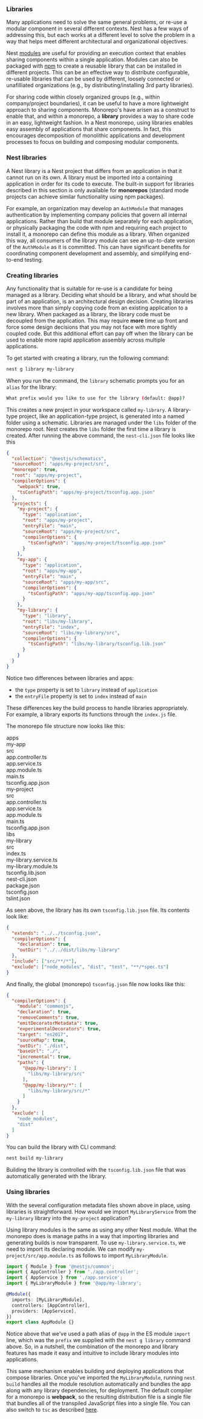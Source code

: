 ### Libraries

Many applications need to solve the same general problems, or re-use a modular component in several different contexts.  Nest has a few ways of addressing this, but each works at a different level to solve the problem in a way that helps meet different architectural and organizational objectives.

Nest [modules](/modules) are useful for providing an execution context that enables sharing components within a single application.  Modules can also be packaged with [npm](https://npmjs.com) to create a reusable library that can be installed in different projects.  This can be an effective way to distribute configurable, re-usable libraries that can be used by different, loosely connected or unafilliated organizations (e.g., by distributing/installing 3rd party libraries).

For sharing code within closely organized groups (e.g., within company/project boundaries), it can be useful to have a more lightweight approach to sharing components.  Monorepo's have arisen as a construct to enable that, and within a monorepo, a **library** provides a way to share code in an easy, lightweight fashion.  In a Nest monorepo, using libraries enables easy assembly of applications that share components.  In fact, this encourages decomposition of monolithic applications and development processes to focus on building and composing modular components.

### Nest libraries

A Nest library is a Nest project that differs from an application in that it cannot run on its own. A library must be imported into a containing application in order for its code to execute.  The built-in support for libraries described in this section is only available for **monorepos** (standard mode projects can achieve similar functionality using npm packages).

For example, an organization may develop an `AuthModule` that manages authentication by implementing company policies that govern all internal applications.  Rather than build that module separately for each application, or physically packaging the code with npm and requiring each project to install it, a monorepo can define this module as a library.  When organized this way, all consumers of the library module can see an up-to-date version of the `AuthModule` as it is committed.  This can have significant benefits for coordinating component development and assembly, and simplifying end-to-end testing.

### Creating libraries

Any functionality that is suitable for re-use is a candidate for being managed as a library.  Deciding what should be a library, and what should be part of an application, is an architectural design decision.  Creating libraries involves more than simply copying code from an existing application to a new library.  When packaged as a library, the library code must be decoupled from the application.  This may require **more** time up front and force some design decisions that you may not face with more tightly coupled code.  But this additional effort can pay off when the library can be used to enable more rapid application assembly across multiple applications.

To get started with creating a library, run the following command:

```bash
nest g library my-library
```

When you run the command, the `library` schematic prompts you for an `alias` for the library:
```bash
What prefix would you like to use for the library (default: @app)?
```

This creates a new project in your workspace called `my-library`.  A library-type project, like an application-type project, is generated into a named folder using a schematic.  Libraries are managed under the `libs` folder of the monorepo root.  Nest creates the `libs` folder the first time a library is created.  After running the above command, the `nest-cli.json` file looks like this

```json
{
  "collection": "@nestjs/schematics",
  "sourceRoot": "apps/my-project/src",
  "monorepo": true,
  "root": "apps/my-project",
  "compilerOptions": {
    "webpack": true,
    "tsConfigPath": "apps/my-project/tsconfig.app.json"
  },
  "projects": {
    "my-project": {
      "type": "application",
      "root": "apps/my-project",
      "entryFile": "main",
      "sourceRoot": "apps/my-project/src",
      "compilerOptions": {
        "tsConfigPath": "apps/my-project/tsconfig.app.json"
      }
    },
    "my-app": {
      "type": "application",
      "root": "apps/my-app",
      "entryFile": "main",
      "sourceRoot": "apps/my-app/src",
      "compilerOptions": {
        "tsConfigPath": "apps/my-app/tsconfig.app.json"
      }
    },
    "my-library": {
      "type": "library",
      "root": "libs/my-library",
      "entryFile": "index",
      "sourceRoot": "libs/my-library/src",
      "compilerOptions": {
        "tsConfigPath": "libs/my-library/tsconfig.lib.json"
      }
    }
  }
}
```

Notice two differences between libraries and apps:
- the `type` property is set to `library` instead of `application`
- the `entryFile` property is set to `index` instead of `main`

These differences key the build process to handle libraries appropriately.  For example, a library exports its functions through the `index.js` file.

The monorepo file structure now looks like this:

<div class="file-tree">
  <div class="item">apps</div>
    <div class="children">
      <div class="item">my-app</div>
      <div class="children">
        <div class="item">src</div>
        <div class="children">
          <div class="item">app.controller.ts</div>
          <div class="item">app.service.ts</div>
          <div class="item">app.module.ts</div>
          <div class="item">main.ts</div>
        </div>
        <div class="item">tsconfig.app.json</div>
      </div>
      <div class="item">my-project</div>
      <div class="children">
        <div class="item">src</div>
        <div class="children">
          <div class="item">app.controller.ts</div>
          <div class="item">app.service.ts</div>
          <div class="item">app.module.ts</div>
          <div class="item">main.ts</div>
        </div>
        <div class="item">tsconfig.app.json</div>
      </div>
    </div>
  <div class="item">libs</div>
    <div class="children">
      <div class="item">my-library</div>
      <div class="children">
        <div class="item">src</div>
        <div class="children">
          <div class="item">index.ts</div>
          <div class="item">my-library.service.ts</div>
          <div class="item">my-library.module.ts</div>
        </div>
        <div class="item">tsconfig.lib.json</div>
      </div>
    </div>
  <div class="item">nest-cli.json</div>
  <div class="item">package.json</div>
  <div class="item">tsconfig.json</div>
  <div class="item">tslint.json</div>
</div>

As seen above, the library has its own `tsconfig.lib.json` file.  Its contents look like:

```json
{
  "extends": "../../tsconfig.json",
  "compilerOptions": {
    "declaration": true,
    "outDir": "../../dist/libs/my-library"
  },
  "include": ["src/**/*"],
  "exclude": ["node_modules", "dist", "test", "**/*spec.ts"]
}
```

And finally, the global (monorepo) `tsconfig.json` file now looks like this:

```json
{
  "compilerOptions": {
    "module": "commonjs",
    "declaration": true,
    "removeComments": true,
    "emitDecoratorMetadata": true,
    "experimentalDecorators": true,
    "target": "es2017",
    "sourceMap": true,
    "outDir": "./dist",
    "baseUrl": "./",
    "incremental": true,
    "paths": {
      "@app/my-library": [
        "libs/my-library/src"
      ],
      "@app/my-library/*": [
        "libs/my-library/src/*"
      ]
    }
  },
  "exclude": [
    "node_modules",
    "dist"
  ]
}
```

You can build the library with CLI command:

```bash
nest build my-library
```

Building the library is controlled with the `tsconfig.lib.json` file that was automatically generated with the library.

### Using libraries

With the several configuration metadata files shown above in place, using libraries is straightforward.  How would we import `MyLibraryService` from the `my-library` library into the `my-project` application?

Using library modules is the same as using any other Nest module.  What the monorepo does is manage paths in a way that importing libraries and generating builds is now transparent.  To use `my-library.service.ts`, we need to import its declaring module.  We can modify `my-project/src/app.module.ts` as follows to import `MyLibraryModule`.

```typescript
import { Module } from '@nestjs/common';
import { AppController } from './app.controller';
import { AppService } from './app.service';
import { MyLibraryModule } from '@app/my-library';

@Module({
  imports: [MyLibraryModule],
  controllers: [AppController],
  providers: [AppService],
})
export class AppModule {}
```

Notice above that we've used a path alias of `@app` in the ES module `import` line, which was the `prefix` we supplied with the `nest g library` command above.  So, in a nutshell, the combination of the monorepo and library features has made it easy and intuitive to include library modules into applications.

This same mechanism enables building and deploying applications that compose libraries.  Once you've imported the `MyLibraryModule`, running `nest build` handles all the module resolution automatically and bundles the app along with any library dependencies, for deployment.  The default compiler for a monorepo is **webpack**, so the resulting distribution file is a single file that bundles all of the transpiled JavaScript files into a single file.  You can also switch to `tsc` as described <a href="https://docs.nestjs.com/cli/workspaces#compiler-options">here</a>.
